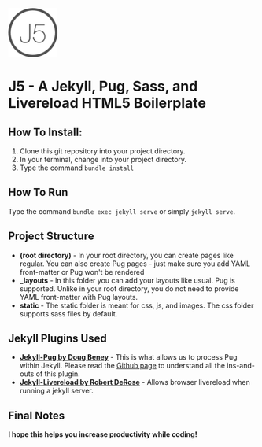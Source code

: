 <img src="/static/img/favicon.png" style="width: 100px; height: auto;"/>

# J5 -  A Jekyll, Pug, Sass, and Livereload HTML5 Boilerplate


## How To Install:

1. Clone this git repository into your project directory.
2. In your terminal, change into your project directory.
3. Type the command `bundle install`

## How To Run

Type the command `bundle exec jekyll serve` or simply `jekyll serve`.


## Project Structure

- **(root directory)** - In your root directory, you can create pages like regular. You can also create Pug pages - just make sure you add YAML front-matter or Pug won't be rendered
- **_layouts** - In this folder you can add your layouts like usual. Pug is supported. Unlike in your root directory, you do not need to provide YAML front-matter with Pug layouts.
- **static** - The static folder is meant for css, js, and images. The css folder supports sass files by default.

## Jekyll Plugins Used

- [**Jekyll-Pug by Doug Beney**](https://github.com/DougBeney/jekyll-pug) - This is what allows us to process Pug within Jekyll. Please read the [Github page](https://github.com/DougBeney/jekyll-pug) to understand all the ins-and-outs of this plugin.
- [**Jekyll-Livereload by Robert DeRose**](https://github.com/RobertDeRose/jekyll-livereload) - Allows browser livereload when running a jekyll server.

## Final Notes

**I hope this helps you increase productivity while coding!**
